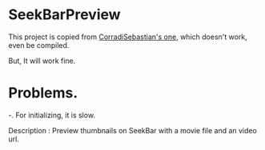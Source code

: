 # SeekBarPreview

This project is copied from [CorradiSebastian's one](https://github.com/CorradiSebastian/SeekBarPreview), 
 which doesn't work, even be compiled.
 
 But, It will work fine. 
 
# Problems.

-. For initializing, it is slow. 


Description : Preview thumbnails on SeekBar with a movie file and an video url.


